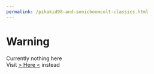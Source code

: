 ```yaml
---
permalink: /pikakid98-and-sonicboomcolt-classics.html
---
```


# Warning
Currently nothing here
\
Visit [> Here <](https://pikakid98games.wordpress.com/pikakid98andsonicboomcoltclassics/) instead